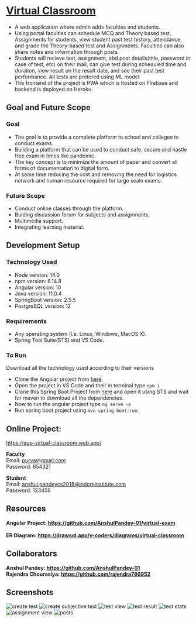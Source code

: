 # <a href="https://app-virtual-classroom.web.app/exam-portal">Virtual Classroom</a>
* A web application where admin adds faculties and students.
* Using portal faculties can schedule MCQ and Theory based test, Assignments for students, view student past test history, attendance, and grade the Theory-based test and Assignments. Faculties can also share notes and information through posts.
* Students will recieve test, assignment, abd post details(title, password in case of test, etc) on their mail, can give test during scheduled time and duration, view result on the result date, and see their past test performance. All tests are protored using ML model.
* The frontend of the project is PWA which is hosted on Firebase and backend is deployed on Heroku.

## Goal and Future Scope
### Goal
* The goal is to provide a complete platform to school and colleges to conduct exams.
* Building a platform that can be used to conduct safe, secure and hastle free exam in times like pandemic. 
* The key concept is to minimize the amount of paper and convert all forms of documentation to digital form.
* At same time reducing the cost and removing the need for logistics network and human resource required for large scale exams.

### Future Scope
*	Conduct online classes through the platform.
*	Buiding discussion forum for subjects and assignments.
*	Multimedia support.
*	Integrating learning material.

## Development Setup
### Technology Used
* Node version: 14.0
* npm version: 6.14.8
* Angular version: 10
* Java version: 11.0.4
* SpringBoot version: 2.5.5
* PostgreSQL version: 12

### Requirements
* Any operating system (i.e. Linux, Windows, MacOS X).
* Spring Tool Suite(STS) and VS Code.

### To Run
Download all the technology used according to their versions

* Clone the Angular project from <a href="https://github.com/AnshulPandey-01/virtual-exam">here</a>.
* Open the project in VS Code and their in terminal type ```npm i```
* Clone this Spring Boot Project from <a href="https://github.com/AnshulPandey-01/Virtual_Classroom">here</a> and open it using STS and wait for maven to download all the dependencies.
* Now to run the angular project type ```ng serve -o```
* Run spring boot project using ```mvn spring-boot:run```.

## Online Project: 
<a href="https://app-virtual-classroom.web.app/exam-portal">https://app-virtual-classroom.web.app/</a>

**Faculty**<br/>
Email: purva@gmail.com<br/>
Password: 654321<br/>

**Student**<br/>
Email: anshul.pandeycs2018@indoreinstitute.com<br/>
Password: 123456

## Resources
**Angular Project: <a href="https://github.com/AnshulPandey-01/virtual-exam">https://github.com/AnshulPandey-01/virtual-exam</a>**
<br/><br/>
**ER Diagram: <a href="https://drawsql.app/v-coders/diagrams/virtual-classroom">https://drawsql.app/v-coders/diagrams/virtual-classroom</a>**
<br/>

## Collaborators
**Anshul Pandey: <a href="https://github.com/AnshulPandey-01">https://github.com/AnshulPandey-01</a>**<br/>
**Rajendra Chourasiya: <a href="https://github.com/rajendra786952">https://github.com/rajendra786952</a>**

## Screenshots
![create test](https://user-images.githubusercontent.com/55765572/167203856-c338c88d-0f2a-4d84-a1cc-f7107828c498.png)
![create subjective test](https://user-images.githubusercontent.com/55765572/167203843-f7a538c7-cf43-4812-8f60-9c3910e00975.png)
![test view](https://user-images.githubusercontent.com/55765572/167203867-fb9378a1-e6c1-49cd-8b67-85a7254f9f3c.png)
![test result](https://user-images.githubusercontent.com/55765572/167203864-c9d70f9c-f8be-45d6-b822-50817a2f3d04.png)
![test stats](https://user-images.githubusercontent.com/55765572/167203865-fd42923c-0e13-4aeb-a551-412565bc5ca9.png)
![assignment view](https://user-images.githubusercontent.com/55765572/167203868-1363e980-5d35-4abb-9895-b97921ef0915.png)
![posts](https://user-images.githubusercontent.com/55765572/167203859-8152dd14-619f-49f0-b6a9-964a1b2cec27.png)
